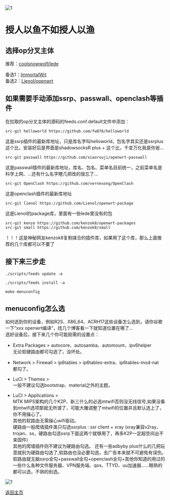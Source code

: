![1](https://user-images.githubusercontent.com/73426989/121067643-e0606880-c7fd-11eb-8673-6a8747853c20.png)     

# 授人以鱼不如授人以渔

## 选择op分叉主体         

推荐：[coolsnowwolf/lede](https://github.com/coolsnowwolf/lede)        

备选1：[ImmortalWrt](https://github.com/immortalwrt/immortalwrt)       
备选2：[Lienol/openwrt](https://github.com/Lienol/openwrt)     

## 如果需要手动添加ssrp、passwall、openclash等插件      

在拉取的op分叉主体的源码的feeds.conf.default文件中添加：    

```
src-git helloworld https://github.com/fw876/helloworld     
```
这是ssrp插件的最新库地址，只是库名字叫helloworld，包名字其实还是ssrplus这个比，安装好后是界面是shadowsocksR plus + 这个比，千变万化我是你爸...      

```
src-git passwall https://github.com/xiaorouji/openwrt-passwall
```
这是passwall插件的最新库地址，库名、包名、菜单名目前统一，之前菜单名是 科学上网、...还有什么名字瞎几把改的我忘了...      

```
src-git OpenClash https://github.com/vernesong/OpenClash
```
这是openclash插件的最新库地址       

```
src-git lienol https://github.com/Lienol/openwrt-package
```
这是Lienol的package库，里面有一些lede里没有的包      

```
src-git kenzo https://github.com/kenzok8/openwrt-packages     
src-git small https://github.com/kenzok8/small
```
！！！这是神秘网友kenzok8复制揉合的插件库，如果用了这个库，那么上面推荐的几个库都可以不要了            
              
## 接下来三步走

```
./scripts/feeds update -a
```
```
./scripts/feeds install -a
```
```
make menuconfig
```
        
## menuconfig怎么选        

如何选到你的设备，例如R2S、X86_64、ACRH17这些设备怎么选到，请你谷歌一下“xxx openwrt编译”，找几个博客看一下就知道位置在哪了...        
选好设备后，接下来几个你可能刚需的设置点：       

* Extra Packages > autocore、autosamba、automount、ipv6helper         
无论软硬路由都可勾选了，没坏处。         

* Network > Firewall > ip6tables > ip6tables-extra、ip6tables-mod-nat        
都勾了。         

* LuCI > Themes >          
一般不建议勾选bootstrap、material之外的主题。      

* LuCI > Applications >         
MTK MIPS架构的几个K2P、新三什么的必选mtwifi否则没无线信号,如果没看到mtwifi选项那就无所谓了，可能大雕调整了mtwifi的位置并且默认选上了，你不用操心了。          
其他的软路由无需操心wifi驱动。                   
硬路由一般爬墙插件类只勾选ssrplus : ssr client + xray (xray兼容v2ray、trojan、ss，硬路由勾选ssrp下面这两个就够用了，再多K2P一定超空间出不来固件)       
其他的爬墙插件则不建议为硬路由勾选。 
还有一些adbyby plus什么的几把玩意就别为硬路由勾选了,软路由也没必要勾选，去广告本来就不可避免有误伤。            
软路由就无脑ssrp全勾+passwall全勾+openclash全勾+其他你知道的用过的一些什么各种文件服务器、VPN服务端、qos、TTYD、uu加速器......眼熟的都可以选，不熟的别选。               

![1](https://user-images.githubusercontent.com/73426989/121642667-69f48c80-cac3-11eb-9034-e67292c4a701.png)        

[返回主页](https://boduoyejieyi666.github.io/whonolikeboduoyejieyi/)        
